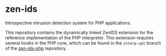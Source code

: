 # zen-ids
Introspective intrusion detection system for PHP applications.

This repository contains the dynamically linked ZenIDS extension for the reference implementation of the PHP interpreter. This extension requires several hooks in the PHP core, which can be found in the `interp-opt` branch of the [zen-ids-php](https://github.com/uci-plrg/zen-ids-php) repository.
